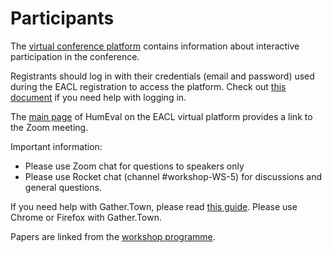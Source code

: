 # Participants

The [virtual conference platform](https://www.virtual2021.eacl.org/) contains information about interactive participation in the conference.

Registrants should log in with their credentials (email and password) used during the EACL registration to access the platform. Check out [this document](https://eacl2021-public.s3.amazonaws.com/guides/eacl_virtual_website_login_steps.pdf) if you need help with logging in.

The [main page](https://www.virtual2021.eacl.org/workshop_WS-5.html) of HumEval on the EACL virtual platform provides a link to the Zoom meeting.

Important information:

* Please use Zoom chat for questions to speakers only
* Please use Rocket chat (channel #workshop-WS-5) for discussions and general questions.

If you need help with Gather.Town, please read [this guide](https://eacl2021-public.s3.amazonaws.com/guides/EACL%2BVirtual%2BChair%2BPre-event%2Bcommunications.pdf). Please use Chrome or Firefox with Gather.Town.

Papers are linked from the [workshop programme](https://humeval.github.io/programme/).
